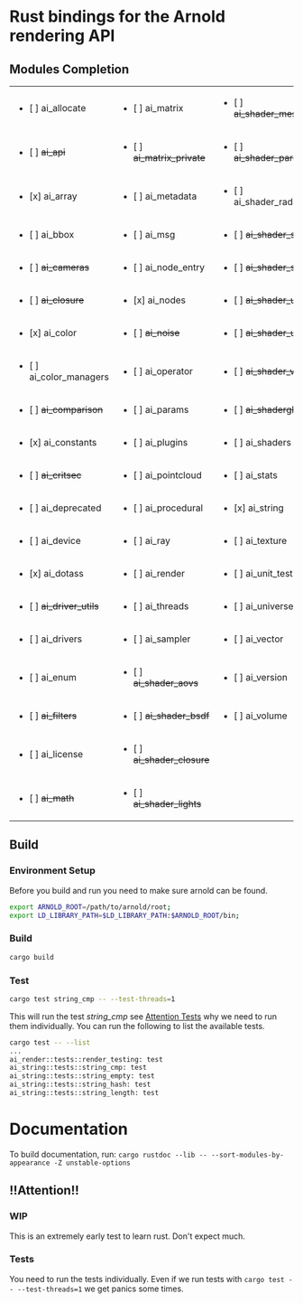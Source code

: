 # Rust bindings for the Arnold rendering API

## Modules Completion
|                                         |                                           |                                              |
|-----------------------------------------|-------------------------------------------|----------------------------------------------|
|<ul><li>[ ] ai_allocate</li></ul>        |<ul><li>[ ] ai_matrix</li></ul>            |<ul><li>[ ] ~~ai_shader_message~~</li></ul>   |
|<ul><li>[ ] ~~ai_api~~</li></ul>         |<ul><li>[ ] ~~ai_matrix_private~~</li></ul>|<ul><li>[ ] ~~ai_shader_parameval~~</li></ul> |
|<ul><li>[x] ai_array</li></ul>           |<ul><li>[ ] ai_metadata</li></ul>          |<ul><li>[ ] ai_shader_radiance</li></ul>      |
|<ul><li>[ ] ai_bbox</li></ul>            |<ul><li>[ ] ai_msg</li></ul>               |<ul><li>[ ] ~~ai_shader_sample~~</li></ul>    |
|<ul><li>[ ] ~~ai_cameras~~</li></ul>     |<ul><li>[ ] ai_node_entry</li></ul>        |<ul><li>[ ] ~~ai_shader_sss~~</li></ul>       |
|<ul><li>[ ] ~~ai_closure~~</li></ul>     |<ul><li>[x] ai_nodes</li></ul>             |<ul><li>[ ] ~~ai_shader_userdef~~</li></ul>   |
|<ul><li>[x] ai_color</li></ul>           |<ul><li>[ ] ~~ai_noise~~</li></ul>         |<ul><li>[ ] ~~ai_shader_util~~</li></ul>      |
|<ul><li>[ ] ai_color_managers</li></ul>  |<ul><li>[ ] ai_operator</li></ul>          |<ul><li>[ ] ~~ai_shader_volume~~</li></ul>    |
|<ul><li>[ ] ~~ai_comparison~~</li></ul>  |<ul><li>[ ] ai_params</li></ul>            |<ul><li>[ ] ~~ai_shaderglobals~~</li></ul>    |
|<ul><li>[x] ai_constants</li></ul>       |<ul><li>[ ] ai_plugins</li></ul>           |<ul><li>[ ] ai_shaders</li></ul>              |
|<ul><li>[ ] ~~ai_critsec~~</li></ul>     |<ul><li>[ ] ai_pointcloud</li></ul>        |<ul><li>[ ] ai_stats</li></ul>                |
|<ul><li>[ ] ai_deprecated</li></ul>      |<ul><li>[ ] ai_procedural</li></ul>        |<ul><li>[x] ai_string</li></ul>               |
|<ul><li>[ ] ai_device</li></ul>          |<ul><li>[ ] ai_ray</li></ul>               |<ul><li>[ ] ai_texture</li></ul>              |
|<ul><li>[x] ai_dotass</li></ul>          |<ul><li>[ ] ai_render</li></ul>            |<ul><li>[ ] ai_unit_test</li></ul>            |
|<ul><li>[ ] ~~ai_driver_utils~~</li></ul>|<ul><li>[ ] ai_threads</li></ul>           |<ul><li>[ ] ai_universe</li></ul>             |
|<ul><li>[ ] ai_drivers</li></ul>         |<ul><li>[ ] ai_sampler</li></ul>           |<ul><li>[ ] ai_vector</li></ul>               |
|<ul><li>[ ] ai_enum</li></ul>            |<ul><li>[ ] ~~ai_shader_aovs~~</li></ul>   |<ul><li>[ ] ai_version</li></ul>              |
|<ul><li>[ ] ~~ai_filters~~</li></ul>     |<ul><li>[ ] ~~ai_shader_bsdf~~</li></ul>   |<ul><li>[ ] ai_volume</li></ul>               |
|<ul><li>[ ] ai_license</li></ul>         |<ul><li>[ ] ~~ai_shader_closure~~</li></ul>|                                              |
|<ul><li>[ ] ~~ai_math~~</li></ul>        |<ul><li>[ ] ~~ai_shader_lights~~</li></ul> |                                              |


## Build
### Environment Setup
Before you build and run you need to make sure arnold can be found.
```bash
export ARNOLD_ROOT=/path/to/arnold/root;
export LD_LIBRARY_PATH=$LD_LIBRARY_PATH:$ARNOLD_ROOT/bin;
```
### Build
```bash
cargo build
```

### Test
```bash
cargo test string_cmp -- --test-threads=1
```
This will run the test *string_cmp* see [Attention Tests](#Tests) why we need to run them individually.
You can run the following to list the available tests.
```bash
cargo test -- --list
...
ai_render::tests::render_testing: test
ai_string::tests::string_cmp: test
ai_string::tests::string_empty: test
ai_string::tests::string_hash: test
ai_string::tests::string_length: test
```
# Documentation
To build documentation, run:
```cargo rustdoc --lib -- --sort-modules-by-appearance -Z unstable-options```
## !!Attention!!
### WIP
This is an extremely early test to learn rust. Don't expect much.

### Tests
You need to run the tests individually.
Even if we run tests with ```cargo test -- --test-threads=1``` we get panics some times.
